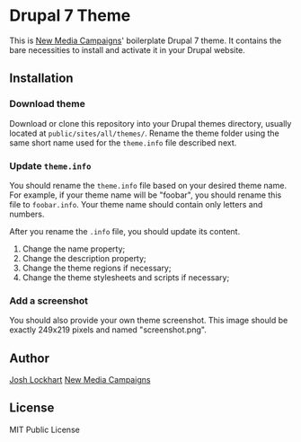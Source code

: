 # Drupal 7 Theme

This is [New Media Campaigns][nmc]' boilerplate Drupal 7 theme. It contains the bare necessities
to install and activate it in your Drupal website.

## Installation

### Download theme

Download or clone this repository into your Drupal themes directory, usually located
at `public/sites/all/themes/`. Rename the theme folder using the same
short name used for the `theme.info` file described next.

### Update `theme.info`

You should rename the `theme.info` file based on your desired theme name. For example,
if your theme name will be "foobar", you should rename this file to `foobar.info`. Your
theme name should contain only letters and numbers.

After you rename the `.info` file, you should update its content.

1. Change the name property;
2. Change the description property;
3. Change the theme regions if necessary;
4. Change the theme stylesheets and scripts if necessary;

### Add a screenshot

You should also provide your own theme screenshot. This image should be exactly 249x219 pixels
and named "screenshot.png".

## Author

[Josh Lockhart](https://github.com/codeguy)
[New Media Campaigns][nmc]

## License

MIT Public License

[nmc]: http://www.newmediacampaigns.com
